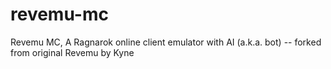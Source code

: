 # revemu-mc
Revemu MC, A Ragnarok online client emulator with AI (a.k.a. bot) -- forked from original Revemu by Kyne
